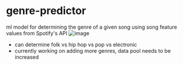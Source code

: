 # genre-predictor
ml model for determining the genre of a given song using song feature values from Spotify's API
![image](https://user-images.githubusercontent.com/50224596/157371235-fcd8087e-9f15-42a6-b53d-33e18b66126e.png)
- can determine folk vs hip hop vs pop vs electronic
- currently working on adding more genres, data pool needs to be increased
